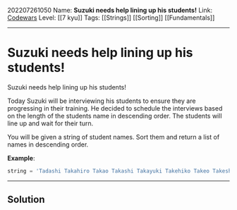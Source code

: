 202207261050
Name: **Suzuki needs help lining up his students!**
Link: [Codewars](https://www.codewars.com/kata/5701800886306a876a001031)
Level:  [[7 kyu]]
Tags: [[Strings]] [[Sorting]] [[Fundamentals]]

---

# Suzuki needs help lining up his students!

Suzuki needs help lining up his students!

Today Suzuki will be interviewing his students to ensure they are progressing in their training. He decided to schedule the interviews based on the length of the students name in descending order. The students will line up and wait for their turn.

You will be given a string of student names. Sort them and return a list of names in descending order.

**Example**:

``` javascript
string = 'Tadashi Takahiro Takao Takashi Takayuki Takehiko Takeo Takeshi Takeshi'
```

---

## Solution

``` javascript



```